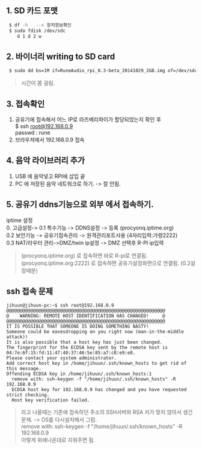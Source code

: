 
## 1. SD 카드 포맷  

```sh
 $ df -h   --> 장치정보확인
 $ sudo fdisk /dev/sdc
 	d 1 d 2 w
```

## 2. 바이너리 writing to SD card  
```sh
 $ sudo dd bs=1M if=RuneAudio_rpi_0.3-beta_20141029_2GB.img of=/dev/sdc
```
> 시간이 쫌 걸림.  


## 3. 접속확인  
1. 공유기에 접속해서 어느 IP로 라즈베리파이가 할당되었는지 확인 후  
$ ssh root@192.168.0.9  
passwd : rune  
2. 브라우져에서 192.168.0.9  접속  

## 4. 음악 라이브러리 추가  
1. USB 에 음악넣고 RPI에 삽입 끝  
2. PC 에 저장된 음악 네트워크로 하기. -> 잘 안됨.  

## 5. 공유기 ddns기능으로 외부 에서 접속하기.  
iptime 설정  
0. 고급설정->
0.1 특수기능 -> DDNS설정 -> 등록  (procyonq.iptime.org)  
0.2 보안기능 -> 공유기접속관리 -> 원격관리포트사용 (4자리입력:가령2222)  
0.3 NAT/라우터 관리->DMZ/twin ip설정 -> DMZ 선택후 R-PI ip입력  
> (procyonq.iptime.org) 로 접속하면 바로 R-pi로 연결됨.  
> (procyonq.iptime.org:2222) 로 접속하면 공유기설정화면으로 연결됨. (0.2설정때문)  




## ssh 접속 문제

```log
jihuun@jihuun-pc:~$ ssh root@192.168.0.9
@@@@@@@@@@@@@@@@@@@@@@@@@@@@@@@@@@@@@@@@@@@@@@@@@@@@@@@@@@@
@    WARNING: REMOTE HOST IDENTIFICATION HAS CHANGED!     @
@@@@@@@@@@@@@@@@@@@@@@@@@@@@@@@@@@@@@@@@@@@@@@@@@@@@@@@@@@@
IT IS POSSIBLE THAT SOMEONE IS DOING SOMETHING NASTY!
Someone could be eavesdropping on you right now (man-in-the-middle attack)!
It is also possible that a host key has just been changed.
The fingerprint for the ECDSA key sent by the remote host is
04:7e:6f:15:fd:11:47:40:37:46:5e:85:a7:c8:e9:e8.
Please contact your system administrator.
Add correct host key in /home/jihuun/.ssh/known_hosts to get rid of this message.
Offending ECDSA key in /home/jihuun/.ssh/known_hosts:1
  remove with: ssh-keygen -f "/home/jihuun/.ssh/known_hosts" -R 192.168.0.9
  ECDSA host key for 192.168.0.9 has changed and you have requested strict checking.
  Host key verification failed.
```
> 라고 나올때는 기존에 접속하던 주소의 SSH서버와 RSA 키가 맞지 않아서 생긴 문제.  -> OS를 다시설치해서 그럼.  
> remove with: ssh-keygen -f "/home/jihuun/.ssh/known_hosts" -R 192.168.0.9  
> 이렇게 위에나온대로 지워주면 됨.  

